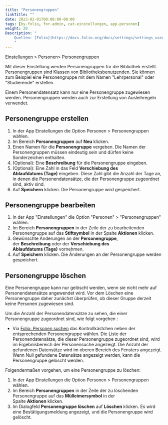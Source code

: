 ```yaml
---
title: "Personengruppen"
linkTitle: ""
date: 2023-02-01T00:00:00-00:00
tags: [by-folio, for-admin, cat-einstellungen, app-personen]
weight: 20
Description: "
    Quellen: [Folio](https://docs.folio.org/docs/settings/settings_users/settings_users/#settings--users--patron-groups) & [GBV](https://info.gbv.de/display/FOLIOGBVEXTERN/Einstellungen+%28Personen%29%3A+Personengruppen)
    "
---
```


Einstellungen > Personen> Personengruppen

Mit dieser Einstellung werden Personengruppen für die Bibliothek erstellt. Personengruppen sind Klassen von Bibliotheksbenutzenden. Sie können zum Beispiel eine Personengruppe mit dem Namen "Lehrpersonal" oder "Studierende" erstellen.

Einem Personendatensatz kann nur eine Personengruppe zugewiesen werden. Personengruppen werden auch zur Erstellung von Ausleihregeln verwendet.

## Personengruppe erstellen

1.  In der App Einstellungen die Option Personen > Personengruppen wählen.
2.  Im Bereich **Personengruppen** auf **Neu** klicken.
3.  Einen Namen für die **Personengruppe** vergeben. Die Namen der Personengruppen müssen eindeutig sein und dürfen keine Sonderzeichen enthalten.
4.  (Optional): Eine **Beschreibung** für die Personengruppe eingeben.
5.  (Optional): Eine Zahl in das Feld **Verschiebung des Ablaufdatums (Tage)** eingeben. Diese Zahl gibt die Anzahl der Tage an, in denen die Personendatensätze, die der Personengruppe zugeordnet sind, aktiv sind.
6.  Auf **Speichern** klicken. Die Personengruppe wird gespeichert.

## Personengruppe bearbeiten

1.  In der App "Einstellungen" die Option "Personen" > "Personengruppen" wählen.
2.  Im Bereich **Personengruppen** in der Zeile der zu bearbeitenden Personengruppe auf das **Stiftsymbol** in der Spalte **Aktionen** klicken.
3.  Gewünschte Änderungen an der **Personengruppe**, der **Beschreibung** oder der **Verschiebung des Ablaufdatums (Tage)** vornehmen.
4.  Auf **Speichern** klicken. Die Änderungen an der Personengruppe werden gespeichert.

## Personengruppe löschen

Eine Personengruppe kann nur gelöscht werden, wenn sie nicht mehr auf Personendatensätze angewendet wird. Vor dem Löschen eine Personengruppe daher zunächst überprüfen, ob dieser Gruppe derzeit keine Personen zugewiesen sind.

Um die Anzahl der Personendatensätze zu sehen, die einer Personengruppe zugeordnet sind, wie folgt vorgehen :

* Via [Folio: Personen suchen](https://info.gbv.de/display/FOLIOGBVEXTERN/Folio%3A+Personen+suchen) das Kontrollkästchen neben der entsprechenden Personengruppe wählen. Die Liste der Personendatensätze, die dieser Personengruppe zugeordnet sind, wird im Ergebnisbereich der Personensuche angezeigt. Die Anzahl der gefundenen Datensätze wird im oberen Bereich des Fensters angezeigt. Wenn Null gefundene Datensätze angezeigt werden, kann die Personengruppe gelöscht werden.

Folgendermaßen vorgehen, um eine Personengruppe zu löschen:

1.  In der App Einstellungen die Option Personen > Personengruppen wählen.
2.  Im Bereich **Personengruppen** in der Zeile der zu löschenden Personengruppe auf das **Mülleimersymbol** in der Spalte **Aktionen** klicken.
3.  Im Dialogfeld **Personengruppe löschen** auf **Löschen** klicken. Es wird eine Bestätigungsmeldung angezeigt, und die Personengruppe wird gelöscht.
